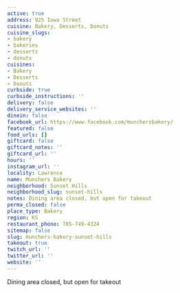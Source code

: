 ```yaml
---
active: true
address: 925 Iowa Street
cuisine: Bakery, Desserts, Donuts
cuisine_slugs:
- bakery
- bakeries
- desserts
- donuts
cuisines:
- Bakery
- Desserts
- Donuts
curbside: true
curbside_instructions: ''
delivery: false
delivery_service_websites: ''
dinein: false
facebook_url: https://www.facebook.com/munchersbakery/
featured: false
food_urls: []
giftcard: false
giftcard_notes: ''
giftcard_url: ''
hours: ''
instagram_url: ''
locality: Lawrence
name: Munchers Bakery
neighborhood: Sunset Hills
neighborhood_slug: sunset-hills
notes: Dining area closed, but open for takeout
perma_closed: false
place_type: Bakery
region: KS
restaurant_phone: 785-749-4324
sitemap: false
slug: munchers-bakery-sunset-hills
takeout: true
twitch_url: ''
twitter_url: ''
website: ''
---
```


Dining area closed, but open for takeout